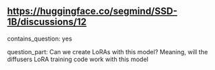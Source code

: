 ## https://huggingface.co/segmind/SSD-1B/discussions/12

contains_question: yes

question_part: Can we create LoRAs with this model? Meaning, will the diffusers LoRA training code work with this model